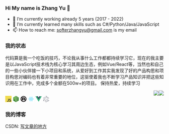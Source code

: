 ### Hi My name is Zhang Yu 👋

- 🔭 I’m currently working already 5 years (2017 - 2022)
- 🌱 I’m currently learned many skills such as C#/Python/Java/JavaScript
- 📫 How to reach me: softerzhangyu@gmail.com is my email

### 我的状态

代码算是我一个吃饭的技巧，不论我从事什么工作都都持续学习它，现在的我主要是以JavaScript技术栈为核心学习其周边生态，例如Vue/React等，当然也和自己的一些小伙伴接一下小项目和系统，从爱好到工作其实我发现了好的产品构思和项目构思对编码也有着非常重要的地位，这驱使着我也不断学习产品知识并把这些知识用在工作中，完成多个金额在500w+的项目。
保持热爱，持续学习

<a href="https://github.com/fanyikoukouchi#gh-light-mode-only">
  <img align="right" src="https://github-readme-stats.vercel.app/api?username=fanyikoukouchi&show_icons=true&icon_color=805AD5&text_color=718096&bg_color=ffffff#gh-light-mode-only" />
</a>

<a href="https://github.com/fanyikoukouchi#gh-dark-mode-only">
  <img align="right" src="https://github-readme-stats.vercel.app/api?username=fanyikoukouchi&show_icons=true&theme=vue-dark&border_color=42b973#gh-dark-mode-only" />
</a>

<br/>
<code><img height="20" src="https://raw.githubusercontent.com/github/explore/80688e429a7d4ef2fca1e82350fe8e3517d3494d/topics/javascript/javascript.png"></code>
<code><img height="20" src="https://raw.githubusercontent.com/github/explore/80688e429a7d4ef2fca1e82350fe8e3517d3494d/topics/nodejs/nodejs.png"></code> 
<code><img height="20" src="https://raw.githubusercontent.com/github/explore/80688e429a7d4ef2fca1e82350fe8e3517d3494d/topics/rust/rust.png"></code>
<code><img height="20" src="https://raw.githubusercontent.com/github/explore/80688e429a7d4ef2fca1e82350fe8e3517d3494d/topics/react/react.png"></code>
<code><img height="20" src="https://raw.githubusercontent.com/github/explore/80688e429a7d4ef2fca1e82350fe8e3517d3494d/topics/vue/vue.png"></code>
<code><img height="20" src="https://raw.githubusercontent.com/github/explore/80688e429a7d4ef2fca1e82350fe8e3517d3494d/topics/electron/electron.png"></code>

### 我的博客
CSDN: <a href="https://blog.csdn.net/weixin_36662706">写文章的地方</a>
